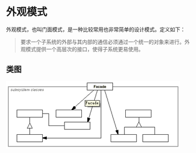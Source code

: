 # 外观模式

外观模式，也叫门面模式，是一种比较常用也非常简单的设计模式。定义如下：
> 要求一个子系统的外部与其内部的通信必须通过一个统一的对象来进行。外观模式提供一个高层次的接口，使得子系统更易使用。

## 类图

![](facade.gif)